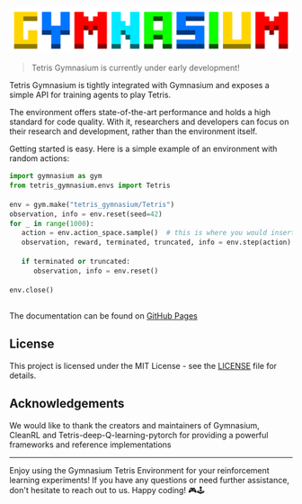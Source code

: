 ![logo](./docs/_static/logo.png "Tetris Gymnasium")

> Tetris Gymnasium is currently under early development!

Tetris Gymnasium is tightly integrated with Gymnasium and exposes a simple API for training agents to play Tetris.

The environment offers state-of-the-art performance and holds a high standard for code quality. With it, researchers and developers can focus on their research and development, rather than the environment itself.

Getting started is easy. Here is a simple example of an environment with random actions:

```python
import gymnasium as gym
from tetris_gymnasium.envs import Tetris

env = gym.make("tetris_gymnasium/Tetris")
observation, info = env.reset(seed=42)
for _ in range(1000):
   action = env.action_space.sample()  # this is where you would insert your policy
   observation, reward, terminated, truncated, info = env.step(action)

   if terminated or truncated:
      observation, info = env.reset()

env.close()
```

##

The documentation can be found on [GitHub Pages](https://max-we.github.io/Tetris-Gymnasium/)

## License

This project is licensed under the MIT License - see the [LICENSE](LICENSE) file for details.

## Acknowledgements

We would like to thank the creators and maintainers of Gymnasium, CleanRL and Tetris-deep-Q-learning-pytorch for providing a powerful frameworks and reference implementations

---

Enjoy using the Gymnasium Tetris Environment for your reinforcement learning experiments! If you have any questions or need further assistance, don't hesitate to reach out to us. Happy coding! 🎮🕹️
